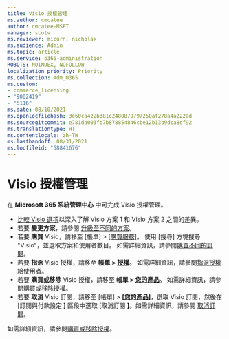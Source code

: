 ```yaml
---
title: Visio 授權管理
ms.author: cmcatee
author: cmcatee-MSFT
manager: scotv
ms.reviewer: micurn, nicholak
ms.audience: Admin
ms.topic: article
ms.service: o365-administration
ROBOTS: NOINDEX, NOFOLLOW
localization_priority: Priority
ms.collection: Adm_O365
ms.custom:
- commerce_licensing
- "9002419"
- "5116"
ms.date: 08/10/2021
ms.openlocfilehash: 3e60ca422b381c2480879797250af278a4a222ad
ms.sourcegitcommit: e781da003fb7b878854846cbe12b13b9dca8df92
ms.translationtype: HT
ms.contentlocale: zh-TW
ms.lasthandoff: 08/31/2021
ms.locfileid: "58841676"
---
```

# <a name="visio-license-management"></a>Visio 授權管理

在 **Microsoft 365 系統管理中心** 中可完成 Visio 授權管理。

- [比較 Visio 選項](https://www.microsoft.com/microsoft-365/visio/microsoft-visio-plans-and-pricing-compare-visio-options?rtc=1)以深入了解 Visio 方案 1 和 Visio 方案 2 之間的差異。
- 若要 **變更方案**，請參閱 [升級至不同的方案](https://docs.microsoft.com/microsoft-365/commerce/subscriptions/upgrade-to-different-plan)。
- 若要 **購買** Visio，請移至 [帳單] > [[購買服務]](https://go.microsoft.com/fwlink/p/?linkid=868433)。 使用 [搜尋] 方塊搜尋 "Visio"，並選取方案和使用者數目。 如需詳細資訊，請參閱[購買不同的訂閱](https://docs.microsoft.com/microsoft-365/commerce/try-or-buy-microsoft-365#buy-a-different-subscription)。
- 若要 **指派** Visio 授權，請移至 **帳單 > [授權](https://go.microsoft.com/fwlink/p/?linkid=842264)**。 如需詳細資訊，請參閱[指派授權給使用者](https://docs.microsoft.com/microsoft-365/admin/manage/assign-licenses-to-users)。
- 若要 **購買或移除** Visio 授權，請移至 **帳單 > [您的產品](https://go.microsoft.com/fwlink/p/?linkid=842054)**。 如需詳細資訊，請參閱[購買或移除授權](https://docs.microsoft.com/microsoft-365/commerce/licenses/buy-licenses#buy-or-remove-licenses-for-your-business-subscription)。
- 若要 **取消** Visio 訂閱，請移至 [帳單] > **[[您的產品](https://go.microsoft.com/fwlink/p/?linkid=842054)]**，選取 Visio 訂閱，然後在 [訂閱與付款設定 **]** 區段中選取 [取消訂閱 **]**。如需詳細資訊，請參閱 [取消訂閱](https://docs.microsoft.com/microsoft-365/commerce/subscriptions/cancel-your-subscription)。

如需詳細資訊，請參閱[購買或移除授權](https://docs.microsoft.com/microsoft-365/commerce/licenses/buy-licenses)。